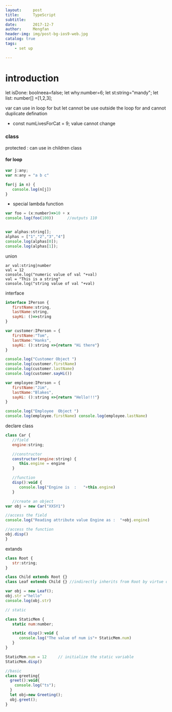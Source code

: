 ```yaml
---
layout:     post
title:      TypeScript
subtitle:   
date:       2017-12-7
author:     Mengfan
header-img: img/post-bg-ios9-web.jpg
catalog: true
tags:
    - set up

---
```

# introduction

let isDone: boolneea=false;
let why:number=6;
let st:string="mandy";
let list: number[] =[1,2,3];

var can use in loop for
but let cannot be use outside the loop for
and cannot duplicate defination
* const numLivesForCat = 9; value cannot change

### class

protected : can use in children class

#### for loop

```javascript
var j:any;
var n:any = "a b c"

for(j in n) {
   console.log(n[j])  
}
```
* special lambda function


```javascript
var foo = (x:number)=>10 + x
console.log(foo(100))      //outputs 110


var alphas:string[];
alphas = ["1","2","3","4"]
console.log(alphas[0]);
console.log(alphas[1]);
```
union

    ar val:string|number
    val = 12
    console.log("numeric value of val "+val)
    val = "This is a string"
    console.log("string value of val "+val)

interface

```javascript
interface IPerson {
   firstName:string,
   lastName:string,
   sayHi: ()=>string
}

var customer:IPerson = {
   firstName:"Tom",
   lastName:"Hanks",
   sayHi: ():string =>{return "Hi there"}
}

console.log("Customer Object ")
console.log(customer.firstName)
console.log(customer.lastName)
console.log(customer.sayHi())  

var employee:IPerson = {
   firstName:"Jim",
   lastName:"Blakes",
   sayHi: ():string =>{return "Hello!!!"}
}

console.log("Employee  Object ")
console.log(employee.firstName) console.log(employee.lastName)


```

declare class

```javascript
class Car {
   //field
   engine:string;

   //constructor
   constructor(engine:string) {
      this.engine = engine
   }  

   //function
   disp():void {
      console.log("Engine is  :   "+this.engine)
   }

   //create an object
var obj = new Car("XXSY1")

//access the field
console.log("Reading attribute value Engine as :  "+obj.engine)  

//access the function
obj.disp()
}
```
extands

```javascript
class Root {
   str:string;
}

class Child extends Root {}
class Leaf extends Child {} //indirectly inherits from Root by virtue of inheritance  

var obj = new Leaf();
obj.str ="hello"
console.log(obj.str)

// static

class StaticMem {  
   static num:number;

   static disp():void {
      console.log("The value of num is"+ StaticMem.num)
   }
}

StaticMem.num = 12     // initialize the static variable
StaticMem.disp()

//basic
class greeting{
  greet():void{
    console.log("ts");
  }
  let obj=new Greeting();
  obj.greet();
}

```
